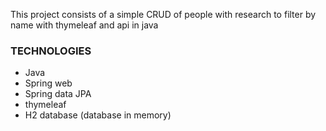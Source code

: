 
This project consists of a simple CRUD of people with research to filter by name with thymeleaf and api in java

### TECHNOLOGIES
- Java
- Spring web
- Spring data JPA
- thymeleaf
- H2 database (database in memory)

